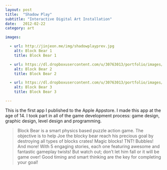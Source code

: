 ```yaml
---
layout: post
title:  "Shadow Play"
subtitle: "Interactive Digital Art Installation"
date:   2012-02-22
category: art

images:

  - url: http://jinjeon.me/img/shadowplayprev.jpg
    alt: Block Bear 1
    title: Block Bear 1

  - url: https://dl.dropboxusercontent.com/u/30763013/portfolio/images/mobile/block%20bear/screen480x480%20%281%29.jpeg
    alt: Block Bear 2
    title: Block Bear 2

  - url: https://dl.dropboxusercontent.com/u/30763013/portfolio/images/mobile/block%20bear/screen480x480%20%282%29.jpeg
    alt: Block Bear 3
    title: Block Bear 3

---
```

This is the first app I published to the Apple Appstore. I made this app  at the age of 14. I took part in all of the game development process: game design, graphic design, level design and programming.

>Block Bear is a smart physics based puzzle action game. The objective is to help Joe the blocky bear reach his precious goal by destroying all types of blocks crates! Magic blocks! TNT! Bubbles! And more! With 5 engaging stories, each one featuring awesome and fantastic gameplay twists! But watch out; don’t let him fall or it will be game over! Good timing and smart thinking are the key for completing your goal!
